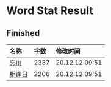 # Word Stat Result


## Finished

|名称|字数|修改时间|
|:-|:-|:-|
|[忘川](忘川.md)|2337|20.12.12 09:51|
|[相逢日](相逢日.md)|2206|20.12.12 09:51|
